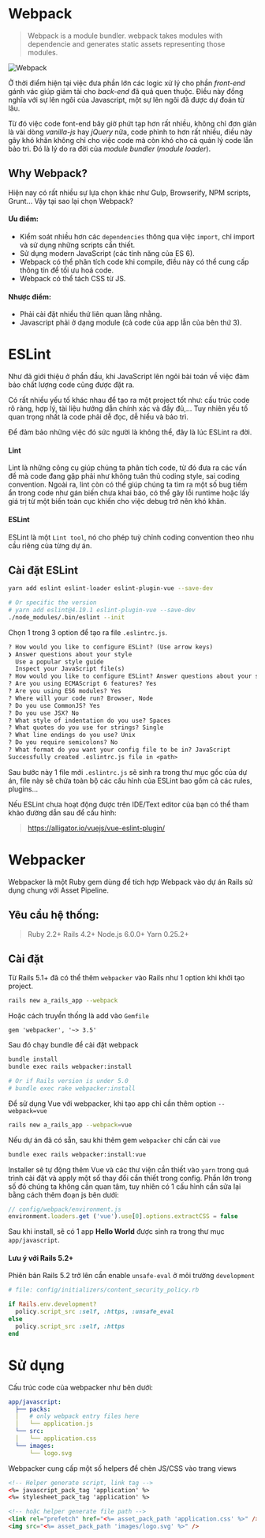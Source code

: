 # Webpack
> Webpack is a module bundler. webpack takes modules with dependencie and generates static assets representing those modules.

![Webpack](https://raw.githubusercontent.com/tdson/rails_vue_pratice/docs/assets/img/webpack.png "Bundle your script, images, styles, assets")

Ở thời điểm hiện tại việc đưa phần lớn các logic xử lý cho phần _front-end_ gánh vác giúp giảm tải cho _back-end_ đã quá quen thuộc. Điều này đồng nghĩa với sự lên ngôi của Javascript, một sự lên ngôi đã được dự đoán từ lâu.

Từ đó việc code font-end bây giờ phứt tạp hơn rất nhiều, không chỉ đơn giản là vài dòng _vanilla-js_ hay _jQuery_ nữa, code phình to hơn rất nhiều, điều này gây khó khăn không chỉ cho việc code mà còn khó cho cả quản lý code lẫn bảo trì. Đó là lý do ra đời của _module bundler_ (_module loader_).

## Why Webpack?
Hiện nay có rất nhiều sự lựa chọn khác như Gulp, Browserify, NPM scripts, Grunt... Vậy tại sao lại chọn Webpack?

#### Ưu điểm:
- Kiểm soát nhiều hơn các `dependencies` thông qua việc `import`, chỉ import và sử dụng những scripts cần thiết.
- Sử dụng modern JavaScript (các tính năng của ES 6).
- Webpack có thể phân tích code khi compile, điều này có thể cung cấp thông tin để tối ưu hoá code.
- Webpack có thể tách CSS từ JS.

#### Nhược điểm:
- Phải cài đặt nhiều thứ liên quan lằng nhằng.
- Javascript phải ở dạng module (cả code của app lẫn của bên thứ 3).

# ESLint
Như đã giới thiệu ở phần đầu, khi JavaScript lên ngôi bài toán về việc đảm bảo chất lượng code cũng được đặt ra.

Có rất nhiều yếu tố khác nhau để tạo ra một project tốt như: cấu trúc code rõ ràng, hợp lý, tài liệu hướng dẫn chính xác và đầy đủ,... Tuy nhiên yếu tố quan trọng nhất là code phải dễ đọc, dễ hiểu và bảo trì.

Để đảm bảo những việc đó sức người là không thể, đây là lúc ESLint ra đời.

#### Lint
Lint là những công cụ giúp chúng ta phân tích code, từ đó đưa ra các vấn đề mà code đang gặp phải như không tuân thủ coding style, sai coding convention. Ngoài ra, lint còn có thể giúp chúng ta tìm ra một số bug tiềm ẩn trong code như gán biến chưa khai báo, có thể gây lỗi runtime hoặc lấy giá trị từ một biến toàn cục khiến cho việc debug trở nên khó khăn.

#### ESLint
ESLint là một `Lint tool`, nó cho phép tuỳ chỉnh coding convention theo nhu cầu riêng của từng dự án.


## Cài đặt ESLint

```sh
yarn add eslint eslint-loader eslint-plugin-vue --save-dev

# Or specific the version
# yarn add eslint@4.19.1 eslint-plugin-vue --save-dev
./node_modules/.bin/eslint --init
```
Chọn 1 trong 3 option để tạo ra file `.eslintrc.js`.

```txt
? How would you like to configure ESLint? (Use arrow keys)
❯ Answer questions about your style
  Use a popular style guide
  Inspect your JavaScript file(s)
? How would you like to configure ESLint? Answer questions about your style
? Are you using ECMAScript 6 features? Yes
? Are you using ES6 modules? Yes
? Where will your code run? Browser, Node
? Do you use CommonJS? Yes
? Do you use JSX? No
? What style of indentation do you use? Spaces
? What quotes do you use for strings? Single
? What line endings do you use? Unix
? Do you require semicolons? No
? What format do you want your config file to be in? JavaScript
Successfully created .eslintrc.js file in <path>
```

Sau bước này 1 file mới `.eslintrc.js` sẽ sinh ra trong thư mục gốc của dự án, file này sẽ chứa toàn bộ các cấu hình của ESLint bao gồm cả các rules, plugins...

Nếu ESLint chưa hoạt động được trên IDE/Text editor của bạn có thể tham khảo đường dẫn sau để cấu hình:
> https://alligator.io/vuejs/vue-eslint-plugin/

# Webpacker
Webpacker là một Ruby gem dùng để tích hợp Webpack vào dự án Rails sử dụng chung với Asset Pipeline.

## Yêu cầu hệ thống:
>Ruby 2.2+
>Rails 4.2+
>Node.js 6.0.0+
>Yarn 0.25.2+

## Cài đặt
Từ Rails 5.1+ đã có thể thêm `webpacker` vào Rails như 1 option khi khởi tạo project.
```sh
rails new a_rails_app --webpack
```

Hoặc cách truyền thống là add vào `Gemfile`
```Gemfile
gem 'webpacker', '~> 3.5'
```
Sau đó chạy bundle để cài đặt webpack
```sh
bundle install
bundle exec rails webpacker:install

# Or if Rails version is under 5.0
# bundle exec rake webpacker:install
```

Để sử dụng Vue với webpacker, khi tạo app chỉ cần thêm option `--webpack=vue`
```sh
rails new a_rails_app --webpack=vue
```

Nếu dự án đã có sẵn, sau khi thêm gem `webpacker` chỉ cần cài `vue`
```sh
bundle exec rails webpacker:install:vue
```

Installer sẽ tự động thêm Vue và các thư viện cần thiết vào `yarn` trong quá trình cài đặt và apply một số thay đổi cần thiết trong config. Phần lớn trong số đó chúng ta không cần quan tâm, tuy nhiên có 1 cấu hình cần sửa lại bằng cách thêm đoạn js bên dưới:

```js
// config/webpack/environment.js
environment.loaders.get ('vue').use[0].options.extractCSS = false
```

Sau khi install, sẽ có 1 app __Hello World__ được sinh ra trong thư mục `app/javascript`.

#### Lưu ý với Rails 5.2+
Phiên bản Rails 5.2 trở lên cần enable `unsafe-eval` ở môi trường `development`

```rb
# file: config/initializers/content_security_policy.rb

if Rails.env.development?
  policy.script_src :self, :https, :unsafe_eval
else
  policy.script_src :self, :https
end
```

# Sử dụng
Cấu trúc code của webpacker như bên dưới:

```yml
app/javascript:
  ├── packs:
  │   # only webpack entry files here
  │   └── application.js
  └── src:
  │   └── application.css
  └── images:
      └── logo.svg
```

Webpacker cung cấp một số helpers để chèn JS/CSS vào trang views
```html
<!-- Helper generate script, link tag -->
<%= javascript_pack_tag 'application' %>
<%= stylesheet_pack_tag 'application' %>

<!-- hoặc helper generate file path -->
<link rel="prefetch" href="<%= asset_pack_path 'application.css' %>" />
<img src="<%= asset_pack_path 'images/logo.svg' %>" />
```
